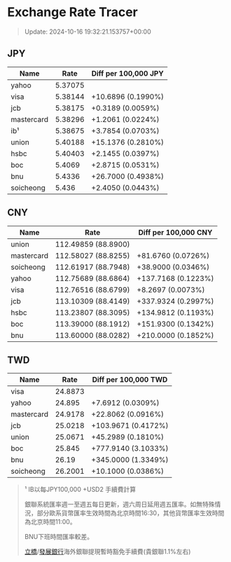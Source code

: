 # Exchange Rate Tracer

> Update: 2024-10-16 19:32:21.153757+00:00

## JPY

| Name       |    Rate | Diff per 100,000 JPY   |
|------------|---------|------------------------|
| yahoo      | 5.37075 |                        |
| visa       | 5.38144 | +10.6896 (0.1990%)     |
| jcb        | 5.38175 | +0.3189 (0.0059%)      |
| mastercard | 5.38296 | +1.2061 (0.0224%)      |
| ib¹        | 5.38675 | +3.7854 (0.0703%)      |
| union      | 5.40188 | +15.1376 (0.2810%)     |
| hsbc       | 5.40403 | +2.1455 (0.0397%)      |
| boc        | 5.4069  | +2.8715 (0.0531%)      |
| bnu        | 5.4336  | +26.7000 (0.4938%)     |
| soicheong  | 5.436   | +2.4050 (0.0443%)      |

## CNY

| Name       | Rate                | Diff per 100,000 CNY   |
|------------|---------------------|------------------------|
| union      | 112.49859	(88.8900) |                        |
| mastercard | 112.58027	(88.8255) | +81.6760 (0.0726%)     |
| soicheong  | 112.61917	(88.7948) | +38.9000 (0.0346%)     |
| yahoo      | 112.75689	(88.6864) | +137.7168 (0.1223%)    |
| visa       | 112.76516	(88.6799) | +8.2697 (0.0073%)      |
| jcb        | 113.10309	(88.4149) | +337.9324 (0.2997%)    |
| hsbc       | 113.23807	(88.3095) | +134.9812 (0.1193%)    |
| boc        | 113.39000	(88.1912) | +151.9300 (0.1342%)    |
| bnu        | 113.60000	(88.0282) | +210.0000 (0.1852%)    |

## TWD

| Name       |    Rate | Diff per 100,000 TWD   |
|------------|---------|------------------------|
| visa       | 24.8873 |                        |
| yahoo      | 24.895  | +7.6912 (0.0309%)      |
| mastercard | 24.9178 | +22.8062 (0.0916%)     |
| jcb        | 25.0218 | +103.9671 (0.4172%)    |
| union      | 25.0671 | +45.2989 (0.1810%)     |
| boc        | 25.845  | +777.9140 (3.1033%)    |
| bnu        | 26.19   | +345.0000 (1.3349%)    |
| soicheong  | 26.2001 | +10.1000 (0.0386%)     |


> ¹ IB以每JPY100,000 +USD2 手續費計算
>
> 銀聯系統匯率週一至週五每日更新，週六周日延用週五匯率。如無特殊情況，部分歐系貨幣匯率生效時間為北京時間16:30，其他貨幣匯率生效時間為北京時間11:00。
>
> BNU下班時間匯率較差。
>
> [立橋](https://www.wlbank.com.mo/uploads/ueditor/file/20181211/1544536513900230.pdf)/[發展銀行](https://www.mdb.com.mo/Service_Charges_20230728.pdf)海外銀聯提現暫時豁免手續費(貴銀聯1.1%左右)

